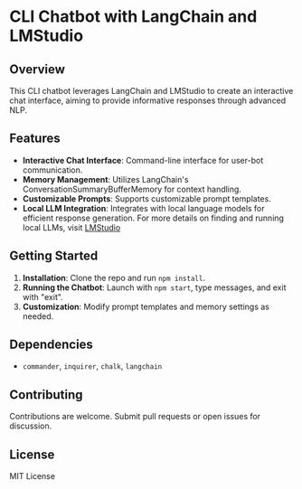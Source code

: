 # CLI Chatbot with LangChain and LMStudio

## Overview

This CLI chatbot leverages LangChain and LMStudio to create an interactive chat interface, aiming to provide informative responses through advanced NLP.

## Features

- **Interactive Chat Interface**: Command-line interface for user-bot communication.
- **Memory Management**: Utilizes LangChain's ConversationSummaryBufferMemory for context handling.
- **Customizable Prompts**: Supports customizable prompt templates.
- **Local LLM Integration**: Integrates with local language models for efficient response generation. For more details on finding and running local LLMs, visit [LMStudio](https://lmstudio.ai/)

## Getting Started

1. **Installation**: Clone the repo and run `npm install`.
2. **Running the Chatbot**: Launch with `npm start`, type messages, and exit with "exit".
3. **Customization**: Modify prompt templates and memory settings as needed.

## Dependencies

- `commander`, `inquirer`, `chalk`, `langchain`

## Contributing

Contributions are welcome. Submit pull requests or open issues for discussion.

## License

MIT License
